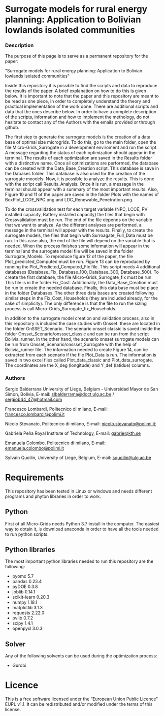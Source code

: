 Surrogate models for rural energy planning: Application to  Bolivian lowlands isolated communities
========================

### Description

The purpose of this page is to serve as a permanent repository for the paper:

"Surrogate models for rural energy planning: Application to  Bolivian lowlands isolated communities" 

Inside this repository it is possible to find the scripts and data to reproduce the results of the paper. 
A brief explanation on how to do this is given below. It is important to note that the paper and this repository are meant to be read as one 
piece, in order to completely understand the theory and practical implementation of the work done. There are additional scripts and data that the
ones describe below. In order to have a complete description of the scripts, information and how to implement the methology, do not hesitate to contact 
any of the Authors with the emails provided or through github.

The first step to generate the surrogate models is the creation of a data base of optimal size microgrids. To do this, 
go to the main folder, open the file Micro-Grids_Surrogate in a development enviroment and run the script. A message regarding the status
of each optimization should appear in the terminal. The results of each optimization are saved in the Results folder with a distinctive name. Once all
optimizations are performed, the database can be created with the Data_Base_Creation script. This database is save in the Dabases folder. This database is 
also used for the creation of the surrogate moodels. Now, it is possible to analyze the results. This is done with the script call Results_Analysis. Once it is run, a message 
in the terminal should appear with a summary of the most important results. Also, Figure 10 and 11 of the paper are saved in 
the folder Plots with the names of  BoxPlot_LCOE_NPC.png and LDC_Renewable_Penetration.png. 

To do the crossvalidation test for each target variable (NPC, LCOE, PV installed capacity, Battery installed capacity) the files that begin with Crossvalidation
must be run. The end of the file depends on the variable that we want to analyze. As the different analyses are performed, a message in the 
terminal will appear with the results. Finally, to create the surrogate models, the files that begin with  Surroagate_Full_Data must be
run. In this case also, the end of the file will depend on the variable that is needed. When the process finishes some information will appear 
in the terminal and the surrogate model file will be saved in the folder Surrogate_Models. To reproduce figure 12 of the paper, the file 
Plot_predicted_Computed must be run. Figure 13 can be reproduced by running the Plot_Predicted_Computed_Fix file. This script needs 4 
additional databases (Database_Fix, Database_100, Database_300, Database_500). To create the first database, the file Micro-Grids_Surrogate_fix
must be run. This file is in the folder Fix_Cost. Additionally, the Data_Base_Creation must be run to create the needed database. 
Finally, this data base must be place in the folder Databases. The other three data bases are created following similar steps in the Fix_Cost_Households 
(they are included already, for the sake of simplicity). The only difference is that the file to run the sizing process is call
Micro-Grids_Surrogate_fix_Households.


In addition to the surrogate model creation and validation process, also in this repository is included  the case studies with Onsset.
these are located in the folder  OnSSET_Scenario. The scenario onsset classic is saved inside the folder Onsset_Scenario/onssset_classic and
can be run from the script Bolivia_runner. In the other hand, the scenario onsset surrogate models can be run from 
Onsset_Scenario/onssset_Surrogate with the help of Bolivia_runner file. The information needed to create Figure 14, can be extracted from 
each scenario if the file Plot_Data is run. The information is saved in two excel files called Plot_data_classic and Plot_data_surrogate. The
coordinates are the X_deg (longitude) and Y_def (latidue) columns.

### Authors

Sergio Balderrana
University of Liege, Belgium - Universidad Mayor de San Simon, Bolivia,
E-mail: slbalderrama@doct.ulg.ac.be / sergiob44_47@hotmail.com

Francesco Lombardi,
Politecnico di milano,
E-mail: francesco.lombardi@polimi.it

Nicolo Stevanato,
Politecnico di milano,
E-mail: nicolo.stevanato@polimi.it; 

Gabriela Peña
Royal Institute of Technology,
E-mail: gabrie@kth.se 

Emanuela Colombo,
Politecnico di milano,
E-mail: emanuela.colombo@polimi.it

Sylvain Quoilin,
University of Liege, Belgium,
E-mail: squoilin@ulg.ac.be 
 

Requirements
============

This repository has been tested in Linux or windows and needs different programs and phyton libraries in order to work. 

Python
------------

First of all Micro-Grids needs Python 3.7 install in the computer. The easiest way to obtain it, is download anaconda in order to 
have all the tools needed to run python scripts.

Python libraries
----------------
 
The most important python libraries needed to run this repository are the following:

*   pyomo 5.7
*   pandas 0.23.4
*   pyDOE 0.3.8
*   joblib 0.14.1
*   scikit-learn 0.20.3 
*   numpy 1.18.1 
*   matplotlib 3.1.3
*   requests 2.22.0
*   pvlib 0.7.2
*   scipy 1.4.1
*   openpyxl 3.0.3


Solver
------

Any of the following solvents can be used during the optimization  process:

* Gurobi


Licence
=======
This is a free software licensed under the “European Union Public Licence" EUPL v1.1. It 
can be redistributed and/or modified under the terms of this license.

